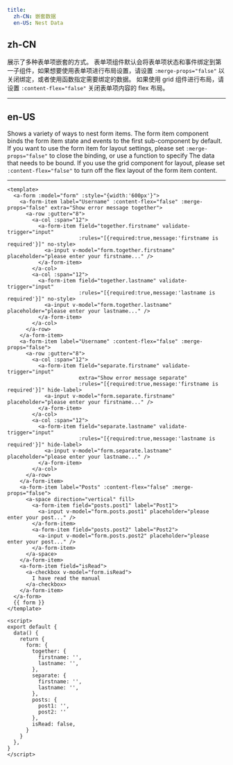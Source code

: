 ```yaml
title:
  zh-CN: 嵌套数据
  en-US: Nest Data
```

## zh-CN

展示了多种表单项嵌套的方式。
表单项组件默认会将表单项状态和事件绑定到第一子组件，如果想要使用表单项进行布局设置，请设置 `:merge-props="false"` 以关闭绑定，或者使用函数指定需要绑定的数据。
如果使用 grid 组件进行布局，请设置 `:content-flex="false"` 关闭表单项内容的 flex 布局。

---

## en-US

Shows a variety of ways to nest form items.
The form item component binds the form item state and events to the first sub-component by default. If you want to use the form item for layout settings, please set `:merge-props="false"` to close the binding, or use a function to specify The data that needs to be bound.
If you use the grid component for layout, please set `:content-flex="false"` to turn off the flex layout of the form item content.

---

```vue
<template>
  <a-form :model="form" :style="{width:'600px'}">
    <a-form-item label="Username" :content-flex="false" :merge-props="false" extra="Show error message together">
      <a-row :gutter="8">
        <a-col :span="12">
          <a-form-item field="together.firstname" validate-trigger="input"
                       :rules="[{required:true,message:'firstname is required'}]" no-style>
            <a-input v-model="form.together.firstname" placeholder="please enter your firstname..." />
          </a-form-item>
        </a-col>
        <a-col :span="12">
          <a-form-item field="together.lastname" validate-trigger="input"
                       :rules="[{required:true,message:'lastname is required'}]" no-style>
            <a-input v-model="form.together.lastname" placeholder="please enter your lastname..." />
          </a-form-item>
        </a-col>
      </a-row>
    </a-form-item>
    <a-form-item label="Username" :content-flex="false" :merge-props="false">
      <a-row :gutter="8">
        <a-col :span="12">
          <a-form-item field="separate.firstname" validate-trigger="input"
                       extra="Show error message separate"
                       :rules="[{required:true,message:'firstname is required'}]" hide-label>
            <a-input v-model="form.separate.firstname" placeholder="please enter your firstname..." />
          </a-form-item>
        </a-col>
        <a-col :span="12">
          <a-form-item field="separate.lastname" validate-trigger="input"
                       :rules="[{required:true,message:'lastname is required'}]" hide-label>
            <a-input v-model="form.separate.lastname" placeholder="please enter your lastname..." />
          </a-form-item>
        </a-col>
      </a-row>
    </a-form-item>
    <a-form-item label="Posts" :content-flex="false" :merge-props="false">
      <a-space direction="vertical" fill>
        <a-form-item field="posts.post1" label="Post1">
          <a-input v-model="form.posts.post1" placeholder="please enter your post..." />
        </a-form-item>
        <a-form-item field="posts.post2" label="Post2">
          <a-input v-model="form.posts.post2" placeholder="please enter your post..." />
        </a-form-item>
      </a-space>
    </a-form-item>
    <a-form-item field="isRead">
      <a-checkbox v-model="form.isRead">
        I have read the manual
      </a-checkbox>
    </a-form-item>
  </a-form>
  {{ form }}
</template>

<script>
export default {
  data() {
    return {
      form: {
        together: {
          firstname: '',
          lastname: '',
        },
        separate: {
          firstname: '',
          lastname: '',
        },
        posts: {
          post1: '',
          post2: ''
        },
        isRead: false,
      }
    }
  },
}
</script>
```
